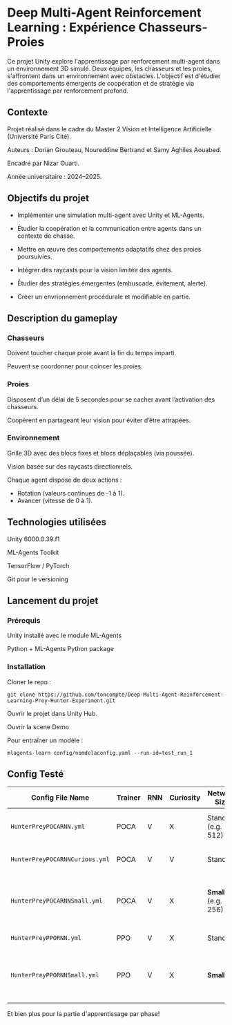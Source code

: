 # Deep Multi-Agent Reinforcement Learning : Expérience Chasseurs-Proies

Ce projet Unity explore l'apprentissage par renforcement multi-agent dans un environnement 3D simulé. Deux équipes, les chasseurs et les proies, s'affrontent dans un environnement avec obstacles. L'objectif est d'étudier des comportements émergents de coopération et de stratégie via l'apprentissage par renforcement profond.

## Contexte
Projet réalisé dans le cadre du Master 2 Vision et Intelligence Artificielle (Université Paris Cité).

Auteurs : Dorian Grouteau, Noureddine Bertrand et Samy Aghiles Aouabed.

Encadré par Nizar Ouarti.

Année universitaire : 2024–2025.

## Objectifs du projet
- Implémenter une simulation multi-agent avec Unity et ML-Agents.

- Étudier la coopération et la communication entre agents dans un contexte de chasse.

- Mettre en œuvre des comportements adaptatifs chez des proies poursuivies.

- Intégrer des raycasts pour la vision limitée des agents.

- Étudier des stratégies émergentes (embuscade, évitement, alerte).

- Créer un envrionnement procédurale et modifiable en partie.

## Description du gameplay

### Chasseurs

Doivent toucher chaque proie avant la fin du temps imparti.

Peuvent se coordonner pour coincer les proies.

### Proies

Disposent d’un délai de 5 secondes pour se cacher avant l’activation des chasseurs.

Coopèrent en partageant leur vision pour éviter d’être attrapées.

### Environnement
Grille 3D avec des blocs fixes et blocs déplaçables (via poussée).

Vision basée sur des raycasts directionnels.

Chaque agent dispose de deux actions :

- Rotation (valeurs continues de -1 à 1).
- Avancer (vitesse de 0 à 1).

## Technologies utilisées
Unity 6000.0.39.f1

ML-Agents Toolkit 

TensorFlow / PyTorch

Git pour le versioning

## Lancement du projet

### Prérequis
Unity installé avec le module ML-Agents

Python + ML-Agents Python package

### Installation
Cloner le repo :

```
git clone https://github.com/toncompte/Deep-Multi-Agent-Reinforcement-Learning-Prey-Hunter-Experiment.git
```

Ouvrir le projet dans Unity Hub.

Ouvrir la scene Demo

Pour entraîner un modèle :

```
mlagents-learn config/nomdelaconfig.yaml --run-id=test_run_1
```

## Config Testé
 
| Config File Name               | Trainer | RNN | Curiosity | Network Size         | Notes                                |
| ------------------------------ | ------- | --- | --------- | -------------------- | ------------------------------------ |
| `HunterPreyPOCARNN.yml`        | POCA    | V   | X         | Standard (e.g. 512)  | POCA baseline with RNN               |
| `HunterPreyPOCARNNCurious.yml` | POCA    | V   | V         | Standard             | POCA + RNN + Curiosity               |
| `HunterPreyPOCARNNSmall.yml`   | POCA    | V   | X         | **Small** (e.g. 256) | POCA + RNN with reduced network size |
| `HunterPreyPPORNN.yml`         | PPO     | V   | X         | Standard             | PPO + RNN                            |
| `HunterPreyPPORNNSmall.yml`    | PPO     | V   | X        | **Small**            | PPO + RNN with reduced network size  |

Et bien plus pour la partie d'apprentissage par phase!
